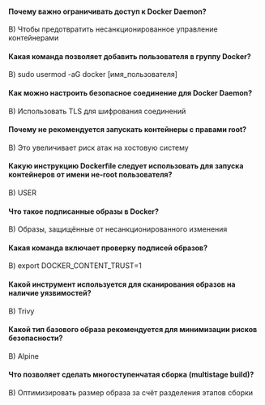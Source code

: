 #### Почему важно ограничивать доступ к Docker Daemon?
B) Чтобы предотвратить несанкционированное управление контейнерами

#### Какая команда позволяет добавить пользователя в группу Docker?
B) sudo usermod -aG docker [имя_пользователя]

#### Как можно настроить безопасное соединение для Docker Daemon?
B) Использовать TLS для шифрования соединений

#### Почему не рекомендуется запускать контейнеры с правами root?
B) Это увеличивает риск атак на хостовую систему

#### Какую инструкцию Dockerfile следует использовать для запуска контейнеров от имени не-root пользователя?
B) USER

#### Что такое подписанные образы в Docker?
B) Образы, защищённые от несанкционированного изменения

#### Какая команда включает проверку подписей образов?
B) export DOCKER_CONTENT_TRUST=1

#### Какой инструмент используется для сканирования образов на наличие уязвимостей?
B) Trivy

#### Какой тип базового образа рекомендуется для минимизации рисков безопасности?
B) Alpine

#### Что позволяет сделать многоступенчатая сборка (multistage build)?
B) Оптимизировать размер образа за счёт разделения этапов сборки
